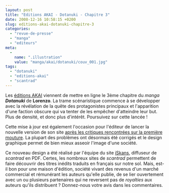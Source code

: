 ```yaml
---
layout: post
title: "Editions AKAI - Dotanuki - Chapitre 3"
date: 2008-12-16 10:58:15 +0200
slug: editions-akai-dotanuki-chapitre-3
categories:
  - "revue-de-presse"
  - "manga"
  - "editeurs"
meta:
  -
    name: ".illustration"
    value: "manga/akai/dotanuki/couv_001.jpg"
tags:
  - "dotanuki"
  - "editions-akai"
  - "scantrad"
---
```


Les [éditions AKAI](http://www.editions-akai.fr) viennent de mettre en ligne le 3ème chapitre du _manga_ _**Dotanuki**_ de **Lorenzo**. La trame scénaristique commence à se développer avec la révélation de la quête des protagonistes principaux et l'apparition d'une faction obscure qui va tenter de les empêcher d'atteindre leur but. Plus de densité, et donc plus d'intérêt. Poursuivez sur cette lancée !

Cette mise à jour est également l'occasion pour l'éditeur de lancer la nouvelle version de son site [après les critiques rencontrées sur la première mouture](http://www.mangaleera.com/index.php/editions-akai-nouvel-editeur/). La plupart des problèmes ont désormais été corrigés et le design graphique permet de bien mieux asseoir l'image d'une société.

Ce nouveau design a été réalisé par l'équipe du site [iSkans](http://www.iskans.com/), diffuseur de _scantrad_ en PDF. Certes, les nombreux sites de _scantrad_ permettent de faire découvrir des titres inédits traduits en français sur notre sol. Mais, est-il bon pour une maison d'édition, société vivant des revenus d'un marché commercial et rémunérant les auteurs qu'elle publie, de se lier ouvertement avec un ou plusieurs partenaires qui ne reversent pas de _royalties_ aux auteurs qu'ils distribuent ? Donnez-nous votre avis dans les commentaires.